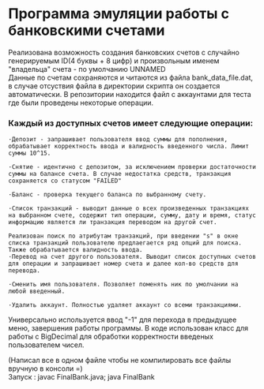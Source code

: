 # **Программа эмуляции работы с банковскими счетами**

Реализована возможность создания банковских счетов с случайно генерируемым ID(4 буквы + 8 цифр) и произвольным именем "владельца" счета - по умолчанию UNNAMED  
Данные по счетам сохраняются и читаются из файла bank_data_file.dat, в случае отсуствия файла в директории скрипта он создается автоматически. В репозитории находится файл с аккаунтами для теста где были проведены некоторые операции.  

### Каждый из доступных счетов имеет следующие операции:
  
    ·Депозит - запрашивает пользователя ввод суммы для пополнения, обрабатывает корректность ввода и валидность введенного числа. Лимит суммы 10^15. 
    
    ·Снятие - идентично с депозитом, за исключением проверки достаточности суммы на балансе счета. В случае недостатка средств, транзакция сохраняется со статусом "FAILED"
    
    ·Баланс - проверка текущего баланса по выбранному счету.
    
    ·Список транзакций - выводит данные о всех произведенных транзакциях на выбранном счете, содержит тип операции, сумму, дату и время, статус
    информацию является ли транзакция переводом на другой счет. 
    
    Реализован поиск по атрибутам транзакций, при введении "s" в окне списка транзакций пользователю предлаегается ряд опций для поиска. Также обрабатывается валидность ввода.
    ·Перевод на счет другого пользователя. Выводит список доступных счетов для операции и запрашивает номер счета и далее кол-во средств для перевода.
    
    ·Сменить имя пользователя. Позволяет поменять ник по умолчании на любой введенный.
    
    ·Удалить аккаунт. Полностью удаляет аккаунт со всеми транзакциями.
    
Универсально используется ввод "-1" для перехода в предыдущее меню, завершения работы программы.
В коде использован класс для работы с BigDecimal для обработки корректности введеных пользователем чисел.

(Написал все в одном файле чтобы не компилировать все файлы вручную в консоли =)  
Запуск : javac FinalBank.java; java FinalBank
